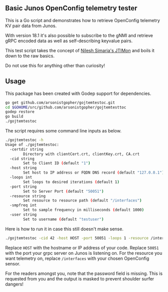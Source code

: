 ## Basic Junos OpenConfig telemetry tester

This is a Go script and demonstrates how to retrieve OpenConfig telemetry KV pair data from Junos.

With version 18.1 it's also possible to subscribe to the gNMI and retrieve gRPC encoded data as well as self-describing keyvalue pairs.

This test script takes the concept of [Nilesh Simaria's JTIMon](https://github.com/nileshsimaria/jtimon) and boils it down to the raw basics. 

Do not use this for anything other than curiosity!

## Usage

This package has been created with Godep support for dependencies.

```bash
go get github.com/arsonistgopher/gojtemtestoc.git
cd $GOHOME/src/github.com/arsonistgopher/gojtemtesttoc
godep restore
go build
./gojtemtestoc
```

The script requires some command line inputs as below.

```bash
./gojtemtestoc -h
Usage of ./gojtemtestoc:
  -certdir string
    	Directory with clientCert.crt, clientKey.crt, CA.crt
  -cid string
    	Set to Client ID (default "1")
  -host string
    	Set host to IP address or FQDN DNS record (default "127.0.0.1")
  -loops int
    	Set loops to desired iterations (default 1)
  -port string
    	Set to Server Port (default "50051")
  -resource string
    	Set resource to resource path (default "/interfaces")
  -smpfreq int
    	Set to sample frequency in milliseconds (default 1000)
  -user string
    	Set to username (default "testuser")
```

Here is how to run it in case this still doesn't make sense.

```bash
./gojtemtestoc -cid 42 -host HOST -port 50051 -loops 1 -resource /interfaces -smpfreq 1000 -user jet
```
Replace `HOST` with the hostname or IP address of your code. Replace `50051` with the port your grpc server on Junos is listening on. For the resource you want telemetry on, replace `/interfaces` with your chosen OpenConfig sensor.

For the readers amongst you, note that the password field is missing. This is requested from you and the output is masked to prevent shoulder surfer dangers!
